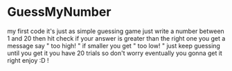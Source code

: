 # GuessMyNumber
my first code
it's just as simple guessing game
just write a number between 1 and  20 then hit check
if your answer is greater than the right one you get a message say " too high! " if smaller you get " too low! "
just keep guessing until you get it  you have 20 trials so don't worry eventually you gonna get it right
enjoy :D !
